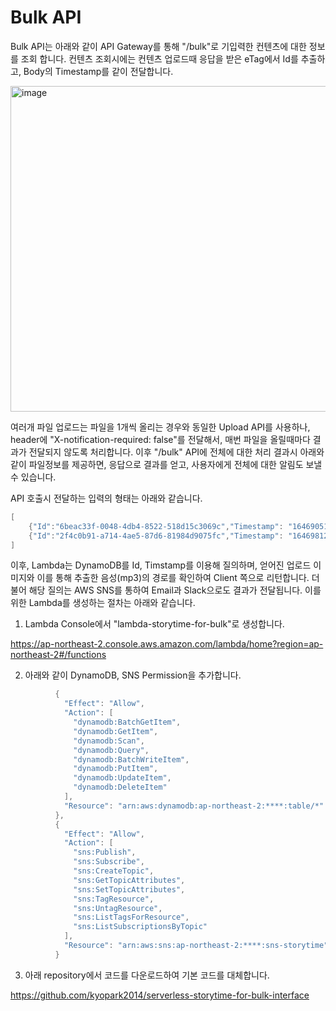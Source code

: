 # Bulk API

Bulk API는 아래와 같이 API Gateway를 통해 "/bulk"로 기입력한 컨텐츠에 대한 정보를 조회 합니다. 컨텐츠 조회시에는 컨텐츠 업로드때 응답을 받은 eTag에서 Id를 추출하고, Body의 Timestamp를 같이 전달합니다. 

<img width="521" alt="image" src="https://user-images.githubusercontent.com/52392004/157890008-b0cbc502-1948-4aa7-b247-b47acd7c7e37.png">


여러개 파일 업로드는 파일을 1개씩 올리는 경우와 동일한 Upload API를 사용하나, header에 "X-notification-required: false"를 전달해서, 매번 파일을 올릴때마다 결과가 전달되지 않도록 처리합니다. 이후 "/bulk" API에  전체에 대한 처리 결과시 아래와 같이 파일정보를 제공하면, 응답으로 결과를 얻고, 사용자에게 전체에 대한 알림도 보낼수 있습니다. 

API 호출시 전달하는 입력의 형태는 아래와 같습니다. 

```java
[
    {"Id":"6beac33f-0048-4db4-8522-518d15c3069c","Timestamp": "1646905142"},
    {"Id":"2f4c0b91-a714-4ae5-87d6-81984d9075fc","Timestamp": "1646981233"}
]
```

이후, Lambda는 DynamoDB를 Id, Timstamp를 이용해 질의하며, 얻어진 업로드 이미지와 이를 통해 추출한 음성(mp3)의 경로를 확인하여 Client 쪽으로 리턴합니다. 더불어 해당 질의는 AWS SNS를 통하여 Email과 Slack으로도 결과가 전달됩니다. 이를 위한 Lambda를 생성하는 절차는 아래와 같습니다. 

1) Lambda Console에서 "lambda-storytime-for-bulk"로 생성합니다. 

https://ap-northeast-2.console.aws.amazon.com/lambda/home?region=ap-northeast-2#/functions

2) 아래와 같이 DynamoDB, SNS Permission을 추가합니다. 

```java
          {
            "Effect": "Allow",
            "Action": [
              "dynamodb:BatchGetItem",
              "dynamodb:GetItem",
              "dynamodb:Scan",
              "dynamodb:Query",
              "dynamodb:BatchWriteItem",
              "dynamodb:PutItem",
              "dynamodb:UpdateItem",
              "dynamodb:DeleteItem"
            ],
            "Resource": "arn:aws:dynamodb:ap-northeast-2:****:table/*"
          },
          {
            "Effect": "Allow",
            "Action": [
              "sns:Publish",
              "sns:Subscribe",
              "sns:CreateTopic",
              "sns:GetTopicAttributes",
              "sns:SetTopicAttributes",
              "sns:TagResource",
              "sns:UntagResource",
              "sns:ListTagsForResource",
              "sns:ListSubscriptionsByTopic"
            ],
            "Resource": "arn:aws:sns:ap-northeast-2:****:sns-storytime"
          }
```        

3) 아래 repository에서 코드를 다운로드하여 기본 코드를 대체합니다. 

https://github.com/kyopark2014/serverless-storytime-for-bulk-interface
